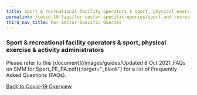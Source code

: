 ```yaml
---
title: Sport & recreational facility operators & sport, physical exercise & activity administrators
permalink: /covid-19-faqs/for-sector-specific-queries/sport-and-recreational
third_nav_title: For Sector-Specific Queries
---
```


### Sport & recreational facility operators & sport, physical exercise & activity administrators

Please refer to this [document](/images/guides/Updated 8 Oct 2021_FAQs on SMM for Sport_PE_PA.pdf){:target="_blank"} for a list of Frequently Asked Questions (FAQs).


[Back to Covid-19 Overview](/covid/)
